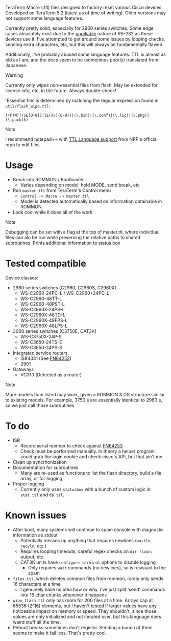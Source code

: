 TeraTerm Macro (.ttl) files designed to factory reset various Cisco devices.
Developed on TeraTerm 5.2 (latest as of time of writing). Older versions may not support some language features.

Currently pretty solid, especially for 2960 series switches. Some edge cases absolutely exist due to the [unreliable](https://en.wikipedia.org/wiki/Reliability_(computer_networking)) nature of RS-232 as these devices use it.
I've attempted to get around some issues by looping checks, sending extra characters, etc, but this will always be fundamentally flawed.

Additionally, I've probably abused some language features. TTL is almost as old as I am, and the docs seem to be (sometimes poorly) translated from Japanese.

> [!WARNING]
> Currently only wipes non-essential files from flash. May be extended for license info, etc, in the future. Always double-check!
> 
> 'Essential file' is determined by matching the regular expression found in `util/flash_wipe.ttl`:
> 
> `((PTW)|(SE[0-9])|(E(X?)[0-9])|(\.bin)|(\.conf)|(\.lic)|(\.pkg)|(\.pack)$)`

> [!NOTE]
> I recommend notepad++ with [TTL Language support](https://github.com/notepad-plus-plus/userDefinedLanguages/blob/master/UDLs/TeraTermLanguage_allCmdsV4.xml) from NPP's official repo to edit files.

# Usage
- Break into ROMMON / Bootloader
  - Varies depending on model: hold MODE, send break, etc
- Run `master.ttl` from TeraTerm's Control menu
  - `Control -> Macro -> master.ttl`
  - Model is detected automatically based on information obtainable in ROMMON.
- Look cool while it does all of the work

> [!NOTE]
> Debugging can be set with a flag at the top of master.ttl, where individual files can alo be run while preserving the relative paths to shared subroutines.
> Prints additional information to status box

# Tested compatible
Device classes:
- 2960 series switches (C2960, C2960S, C2960X)
  - WS-C2960-24PC-L / WS-C2960+24PC-L
  - WS-C2960-48TT-L
  - WS-C2960-48PST-L
  - WS-C2960X-24PS-L
  - WS-C2960X-48TD-L
  - WS-C2960X-48FPS-L
  - WS-C2960X-48LPS-L
- 3000 series switches (C3750E, CAT3K)
  - WS-C3750X-24P-S
  - WS-C3650-24TS-E
  - WS-C3650-24PS-S
- Integrated service routers
  - ISR4331 (See [FN64253](https://www.cisco.com/c/en/us/support/docs/field-notices/642/fn64253.html))
  - 2901
- Gateways
  - VG310 (Detected as a router)

> [!NOTE]
> More models than listed may work, given a ROMMON & OS structure similar to existing models.
> For example, 3750's are essentially identical to 2960's, so we just call those subroutines.

# To do
- ISR
  - Record serial number to check against [FN64253](https://www.cisco.com/c/en/us/support/docs/field-notices/642/fn64253.html)
  - Check must be performed manually. In theory a helper program could grab the login cookie and check cisco's API, but that ain't me.
- Clean up syncrhonization
- Documentation for subroutines
  - Many are re-used as functions to list the flash directory, build a file array, or for logging
- Proper logging
  - Currently only uses `statusbox` with a bunch of custom logic in `stat.ttl` and `db.ttl`.

# Known issues
- After boot, many systems will continue to spam console with diagnostic information as stdout
  - Potentially messes up anything that requires newlines (`waitln`, `recvln`, etc.)
  - Requires looping timeouts, careful regex checks on `dir flash:` output, etc.
  - CAT3K units have `configure terminal` options to disable logging
    - Only requires `wait` commands (no newlines), so is resistant to the spam   
- `files.ttl`, which deletes common files from rommon, rarely only sends 16 characters at a time
  - I genuinely have no idea how or why. I've just split 'send' commands into 16 char chunks whenever it happens
- `wipe_flash.ttl` only has room for 200 files at a time. Arrays cap at 65536 (2^16) elements, but I haven't tested if larger values have any noticeable impact on memory or speed. They shouldn't, since those values are only initialized and not iterated over, but this language does weird stuff all the time.
- Reboot breaks sometimes don't register. Sending a bunch of them seems to make it fail less. That's pretty cool.
